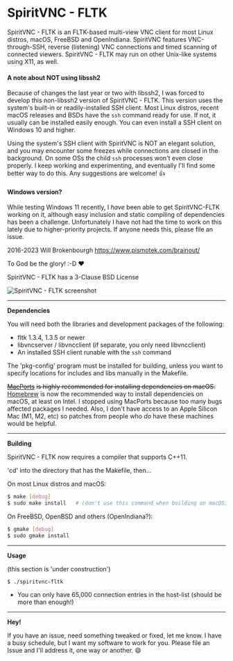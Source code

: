 # SpiritVNC - FLTK
SpiritVNC - FLTK is an FLTK-based multi-view VNC client for most Linux distros, macOS, FreeBSD and OpenIndiana.  SpiritVNC features VNC-through-SSH, reverse (listening) VNC connections and timed scanning of connected viewers.  SpiritVNC - FLTK may run on other Unix-like systems using X11, as well.

#### A note about NOT using libssh2
Because of changes the last year or two with libssh2, I was forced to develop this non-libssh2 version of SpiritVNC - FLTK.  This version uses the system's built-in or readily-installed SSH client.  Most Linux distros, recent macOS releases and BSDs have the `ssh` command ready for use.  If not, it usually can be installed easily enough.  You can even install a SSH client on Windows 10 and higher.

Using the system's SSH client with SpiritVNC is NOT an elegant solution, and you may encounter some freezes while connections are closed in the background.  On some OSs the child `ssh` processes won't even close properly.  I keep working and experimenting, and eventually I'll find some better way to do this.  Any suggestions are welcome! 👍

#### Windows version?
While testing Windows 11 recently, I *have* been able to get SpiritVNC-FLTK working on it, although easy inclusion and static compiling of dependencies has been a challenge.  Unfortunately I have not had the time to work on this lately due to higher-priority projects.  If anyone needs this, please file an issue.

2016-2023 Will Brokenbourgh
https://www.pismotek.com/brainout/

To God be the glory! :-D :heart:

SpiritVNC - FLTK has a 3-Clause BSD License

![SpiritVNC - FLTK screenshot](https://www.pismotek.com/media/spiritvnc-fltk-2020-11.png)



- - - -

__Dependencies__

You will need both the libraries and development packages of the following:
- fltk 1.3.4, 1.3.5 or newer
- libvncserver / libvncclient (if separate, you only need libvncclient)
- An installed SSH client runable with the `ssh` command

The 'pkg-config' program must be installed for building, unless you want to specify locations for includes and libs manually in the Makefile.

[~~MacPorts~~](https://www.macports.org) ~~is highly recommended for installing dependencies on macOS.~~ [Homebrew](https://brew.sh/) is now the recommended way to install dependencies on macOS, at least on Intel.  I stopped using MacPorts because too many bugs affected packages I needed.  Also, I don't have access to an Apple Silicon Mac (M1, M2, etc) so patches from people who *do* have these machines would be helpful.


- - -

__Building__

SpiritVNC - FLTK now requires a compiler that supports C++11.

'cd' into the directory that has the Makefile, then...

On most Linux distros and macOS:
```sh
$ make [debug]
$ sudo make install   # (don't use this command when building on macOS)
```

On FreeBSD, OpenBSD and others (OpenIndiana?):
```sh
$ gmake [debug]
$ sudo gmake install
```
- - -
__Usage__

(this section is 'under construction')

`$ ./spiritvnc-fltk`

* You can only have 65,000 connection entries in the host-list (should be more than enough!)
- - -

__Hey!__

If you have an issue, need something tweaked or fixed, let me know.  I have a busy schedule, but I want my software to work for you.  Please file an Issue and I'll address it, one way or another. :smile:
